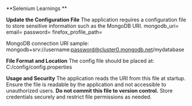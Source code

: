 **Selenium Learnings
**

**Update the Configuration File**
The application requires a configuration file to store sensitive information such as the MongoDB URI.
mongodb_uri=
email=
password=
firefox_profile_path=

MongoDB connection URI sample: mongodb+srv://username:password@cluster0.mongodb.net/mydatabase

**File Format and Location**
The config file should be placed at:
C:/config/config.properties

**Usage and Security**
The application reads the URI from this file at startup.
Ensure the file is readable by the application and not accessible to unauthorized users.
**Do not commit this file to version control.**
Store credentials securely and restrict file permissions as needed.
